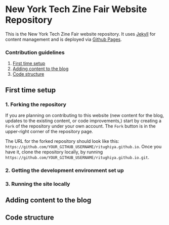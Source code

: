# New York Tech Zine Fair Website Repository

This is the New York Tech Zine Fair website repository. It uses [Jekyll](https://jekyllrb.com/) for content management and is deployed via [Github Pages](https://pages.github.com/).

### Contribution guidelines
1. [First time setup](#first-time-setup)
2. [Adding content to the blog](#adding-content-to-the-blog)
3. [Code structure](#code-structure)


## First time setup

### 1. Forking the repository
If you are planning on contributing to this website (new content for the blog, updates to the existing content, or code improvements,) start by creating a `Fork` of the repository under your own account. The `Fork` button is in the upper-right corner of the repository page.

The URL for the forked repository should look like this: `https://github.com/YOUR_GITHUB_USERNAME/ritughiya.github.io`. Once you have it, clone the repository locally, by running `https://github.com/YOUR_GITHUB_USERNAME/ritughiya.github.io.git`.

### 2. Getting the development environment set up

### 3. Running the site locally

## Adding content to the blog

## Code structure
